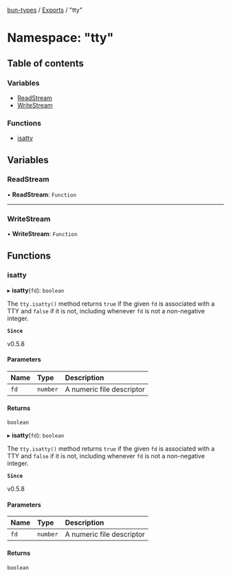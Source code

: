 [bun-types](https://github.com/oven-sh/bun-types/blob/master/api-docs/README.md) / [Exports](https://github.com/oven-sh/bun-types/blob/master/api-docs/modules.md) / "tty"

# Namespace: "tty"

## Table of contents

### Variables

- [ReadStream](https://github.com/oven-sh/bun-types/blob/master/api-docs/modules/tty_.md#readstream)
- [WriteStream](https://github.com/oven-sh/bun-types/blob/master/api-docs/modules/tty_.md#writestream)

### Functions

- [isatty](https://github.com/oven-sh/bun-types/blob/master/api-docs/modules/tty_.md#isatty)

## Variables

### ReadStream

• **ReadStream**: `Function`

___

### WriteStream

• **WriteStream**: `Function`

## Functions

### isatty

▸ **isatty**(`fd`): `boolean`

The `tty.isatty()` method returns `true` if the given `fd` is associated with
a TTY and `false` if it is not, including whenever `fd` is not a non-negative
integer.

**`Since`**

v0.5.8

#### Parameters

| Name | Type | Description |
| :------ | :------ | :------ |
| `fd` | `number` | A numeric file descriptor |

#### Returns

`boolean`

▸ **isatty**(`fd`): `boolean`

The `tty.isatty()` method returns `true` if the given `fd` is associated with
a TTY and `false` if it is not, including whenever `fd` is not a non-negative
integer.

**`Since`**

v0.5.8

#### Parameters

| Name | Type | Description |
| :------ | :------ | :------ |
| `fd` | `number` | A numeric file descriptor |

#### Returns

`boolean`
